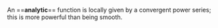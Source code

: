 An ==**analytic**== function is locally given by a convergent power series; this is more powerful than being smooth.